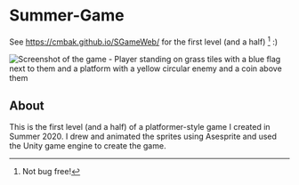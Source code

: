 # Summer-Game

See https://cmbak.github.io/SGameWeb/ for the first level (and a half) [^1] :)

![Screenshot of the game - Player standing on grass tiles with a blue flag next to them and a platform with a yellow circular enemy and a coin above them](https://cmbak.github.io/SGameWeb/)

## About
This is the first level (and a half) of a platformer-style game I created in Summer 2020.
I drew and animated the sprites using Asesprite and used the Unity game engine to create the game.

[^1]: Not bug free!
